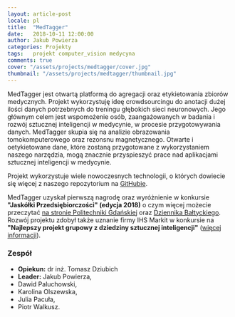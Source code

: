 ```yaml
---
layout: article-post
locale: pl
title:  "MedTagger"
date:   2018-10-11 12:00:00
author: Jakub Powierza
categories: Projekty
tags:	projekt computer_vision medycyna
comments: true
cover: "/assets/projects/medtagger/cover.jpg"
thumbnail: "/assets/projects/medtagger/thumbnail.jpg"
---
```


MedTagger jest otwartą platformą do agregacji oraz etykietowania zbiorów medycznych. Projekt wykorzystuję ideę
 crowdsourcingu do anotacji dużej ilości danych potrzebnych do treningu głębokich sieci neuronowych. Jego głównym
 celem jest wspomożenie osób, zaangażowanych w badania i rozwój sztucznej inteligencji w medycynie, w procesie
 przygotowywania danych. MedTagger skupia się na analizie obrazowania tomokomputerowego oraz rezonsnu magnetycznego.
 Otwarte i oetykietowane dane, które zostaną przygotowane z wykorzystaniem naszego narzędzia, mogą znacznie
 przyspieszyć prace nad aplikacjami sztucznej inteligencji w medycynie.

Projekt wykorzystuje wiele nowoczesnych technologii, o których dowiecie się więcej z naszego repozytorium
 na [GitHubie](https://github.com/medtagger/MedTagger).

MedTagger uzyskał pierwszą nagrodę oraz wyróżnienie w konkursie **"Jaskółki Przedsiębiorczości" (edycja 2018)**
 o czym więcej możecie przeczytać
 [na stronie Politechniki Gdańskiej](https://pg.edu.pl/aktualnosci/-/asset_publisher/hWGncmoQv7K0/content/znamy-zwyciezcow-konkursu-jaskolki-przedsiebiorczosci-2018?p_p_auth=P9f0lKZA)
 oraz [Dziennika Bałtyckiego](https://dziennikbaltycki.pl/jaskolki-przedsiebiorczosci-2018-studenci-politechniki-gdanskiej-wymyslili-srodek-zwalczajacy-cellulit/ar/13296702). Rozwój projektu zdobył także uznanie firmy IHS Markit w konkursie na **"Najlepszy projekt grupowy z dziedziny
 sztucznej inteligencji"** ([więcej informacji](https://pg.edu.pl/aktualnosci/-/asset_publisher/hWGncmoQv7K0/content/studenci-pg-stworzyli-robota-do-inspekcji-inteligentnych-budynkow)).

### Zespół

 - **Opiekun:** dr inż. Tomasz Dziubich
 - **Leader:** Jakub Powierza,
 - Dawid Paluchowski,
 - Karolina Olszewska,
 - Julia Pacuła,
 - Piotr Walkusz.

